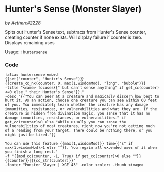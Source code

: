 # Hunter's Sense (Monster Slayer)
*by Aethera#2228*

Spits out Hunter's Sense text, subtracts from Hunter's Sense counter, creating counter if none exists. Will display failure if counter is zero. Displays remaining uses.

Usage: `!huntersense`

### Code
```  
!alias huntersense embed
{{set("counter", "Hunter's Sense")}}
{{create_cc_nx(counter, 0, max(1,wisdomMod), "long", "bubble")}}
-title "<name> focuses{{" but can't sense anything" if get_cc(counter)<=0 else " their Hunter's Sense"}}."
-desc "{{"You can peer at a creature and magically discern how best to hurt it. As an action, choose one creature you can see within 60 feet of you. You immediately learn whether the creature has any damage immunities, resistances, or vulnerabilities and what they are. If the creature is hidden from divination magic, you sense that it has no damage immunities, resistances, or vulnerabilities." if get_cc(counter)>0 else "While usually you can sense the vulnerabilities of most creatures, right now you're not getting much of a reading from your target. There could be nothing there, or you might just be tired."}}

You can use this feature {{max(1,wisdomMod)}} time{{"s" if max(1,wisdomMod)>1 else ""}}. You regain all expended uses of it when you finish a long rest."
-f "{{mod_cc(counter, -1, True) if get_cc(counter)>0 else ""}}{{counter}}|{{cc_str(counter)}}"
-footer "Monster Slayer | XGE 43" -color <color> -thumb <image>
```
